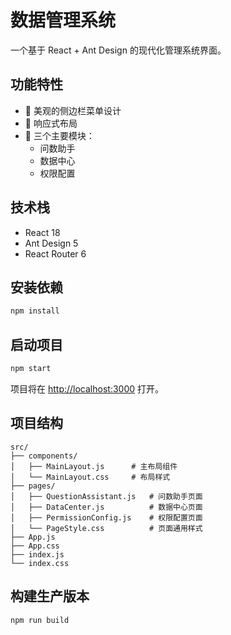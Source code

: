 # 数据管理系统

一个基于 React + Ant Design 的现代化管理系统界面。

## 功能特性

- 🎨 美观的侧边栏菜单设计
- 📱 响应式布局
- 🔧 三个主要模块：
  - 问数助手
  - 数据中心
  - 权限配置

## 技术栈

- React 18
- Ant Design 5
- React Router 6

## 安装依赖

```bash
npm install
```

## 启动项目

```bash
npm start
```

项目将在 [http://localhost:3000](http://localhost:3000) 打开。

## 项目结构

```
src/
├── components/
│   ├── MainLayout.js      # 主布局组件
│   └── MainLayout.css     # 布局样式
├── pages/
│   ├── QuestionAssistant.js   # 问数助手页面
│   ├── DataCenter.js          # 数据中心页面
│   ├── PermissionConfig.js    # 权限配置页面
│   └── PageStyle.css          # 页面通用样式
├── App.js
├── App.css
├── index.js
└── index.css
```

## 构建生产版本

```bash
npm run build
```

